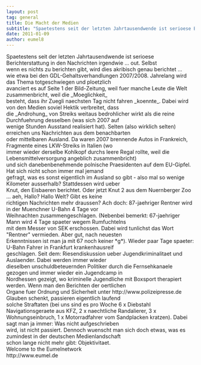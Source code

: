 ```yaml
---
layout: post
tag: general
title: Die Macht der Medien
subtitle: "Spaetestens seit der letzten Jahrtausendwende ist serioese Berichterstattung in den Nachrichten irgendwie ... out. Selbst wenn es nichts zu berichten gibt, wird dies akribisch genau berichtet ... wie etwa bei den GDL-Gehaltsverhandlungen 2007/2008.&hellip;"
date: 2011-01-09
author: eumel8
---
```


<p>Spaetestens seit der letzten Jahrtausendwende ist serioese Berichterstattung in den Nachrichten irgendwie ... out. Selbst<br />wenn es nichts zu berichten gibt, wird dies akribisch genau berichtet ...<br />wie etwa bei den GDL-Gehaltsverhandlungen 2007/2008. Jahrelang wird das Thema totgeschwiegen und ploetzlich<br />avanciert es auf Seite 1 der Bild-Zeitung, weil fuer manche Leute die Welt zusammenbricht, weil die _Moeglichkeit_<br />besteht, dass ihr Zuegli naechsten Tag nicht fahren _koennte_. Dabei wird von den Medien soviel Hektik verbreitet, dass<br />die _Androhung_ von Streiks weitaus bedrohlicher wirkt als die reine Durchfuehrung desselben (was sich 2007 auf<br />wenige Stunden Ausstand realisiert hat). Selten (also wirklich selten) erreichen uns Nachrichten aus dem benachbarten<br />oder mittelbaren Ausland. Da waren 2007 brennende Autos in Frankreich, Fragmente eines LKW-Streiks in Italien (wo<br />immer wieder derselbe Kohlkopf durchs leere Regal rollte, weil die Lebensmittelversorgung angeblich zusammenbricht)<br />und sich danebenbenehmende polnische Praesidenten auf dem EU-Gipfel. Hat sich nicht schon immer mal jemand<br />gefragt, was es sonst eigentlich im Ausland so gibt - also mal so wenige Kilometer ausserhalb? Stattdessen wird ueber<br />Knut, den Eisbaeren berichtet. Oder jetzt Knut 2 aus dem Nuernberger Zoo ... aeh, Hallo? Hallo Welt? Gibt es keine<br />richtigen Nachrichten mehr draussen? Ach doch: 87-jaehriger Rentner wird in der Muenchner U-Bahn 4 Tage vor<br />Weihnachten zusammengeschlagen. (Nebenbei bemerkt: 67-jaehriger Mann wird 4 Tage spaeter wegem Rumfuchtelns<br />mit dem Messer von SEK erschossen. Dabei wird tunlichst das Wort "Rentner" vermieden. Aber gut, nach neuesten<br />Erkenntnissen ist man ja mit 67 noch keiner *g*). Wieder paar Tage spaeter: U-Bahn Fahrer in Frankfurt krankenhausreif<br />geschlagen. Seit dem: Riesendiskussion ueber Jugendkriminalitaet und Auslaender. Dabei werden immer wieder<br />dieselben unschuldbeteuernden Politiker durch die Fernsehkanaele gezogen und immer wieder ein Jugendcamp in<br />Nordhessen gezeigt, wo kriminelle Jugendliche mit Boxsport therapiert werden. Wenn man den Berichten der oertlichen<br />Organe fuer Ordnung und Sicherheit unter http://www.polizeipresse.de Glauben schenkt, passieren eigentlich laufend<br />solche Straftaten (bei uns sind es pro Woche 6 x Diebstahl Navigationsgeraete aus KFZ, 2 x naechtliche Randalierer, 3 x<br />Wohnungseinbruch, 1 x Motorradfahrer vom Sandplacken kratzen). Dabei sagt man ja immer: Was nicht aufgeschrieben<br />wird, ist nicht passiert. Dennoch wuenscht man sich doch etwas, was es zumindest in der deutschen Medienlandschaft<br />schon lange nicht mehr gibt: Objektivitaet.<br />Welcome to the Eumelnetwork<br />http://www.eumel.de</p>
